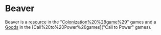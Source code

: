 # Beaver

Beaver is a [resource](resource) in the "[Colonization%20%28game%29](Colonization)" games and a [Goods](good) in the [Call%20to%20Power%20games]("Call to Power" games).